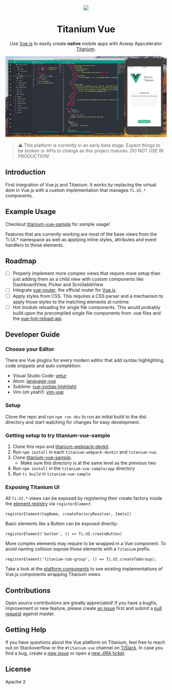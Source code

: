<p align="center"><img width="450" src="./assets/titanium-vue.png" /></p>

<h1 align="center">Titanium Vue</h1>

<p align="center">Use <a href="https://vuejs.org" target="_blank">Vue.js</a> to easily create <strong>native</strong> mobile apps with Axway Appcelerator <a href="https://www.appcelerator.com/mobile-app-development-products/" target="_blank">Titanium</a>.</p>

<img src="./assets/screenshot-example.png" width="900" alt="Example Usage" />

> ⚠️ This platform is currently in an early beta stage. Expect things to be broken or APIs to change as this project matures. DO NOT USE IN PRODUCTION!

## Introduction

First integration of Vue.js and Titanium. It works by replacing the virtual dom in Vue.js with a custom implementation that manages `Ti.UI.*` components.

## Example Usage

Checkout [titanium-vue-sample](https://github.com/appcelerator/titanium-vue-sample) for sample usage!

Features that are currently working are most of the base views from the Ti.UI.* namespace as well as applying inline styles, attributes and event handlers to those elements.

## Roadmap

- [ ] Properly implement more complex views that require more setup than just adding them as a child view with custom components like DashboardView, Picker and ScrollableView
- [ ] Integrate [vue-router](https://github.com/vuejs/vue-router), the official router for [Vue.js](https://vuejs.org/)
- [ ] Apply styles from CSS. This requires a CSS parser and a mechanism to apply those styles to the matching elements at runtime.
- [ ] Hot module reloading for single file components. This would probably build upon the precompiled single file components from .vue files and the [vue-hot-reload-api](https://github.com/vuejs/vue-hot-reload-api).

## Developer Guide

### Choose your Editor

There are Vue plugins for every modern editor that add syntax highlighting, code snippets and auto completion:

- Visual Studio Code: [vetur](https://github.com/vuejs/vetur)
- Atom: [language-vue](https://atom.io/packages/language-vue)
- Sublime: [vue-syntax-highlight](https://github.com/vuejs/vue-syntax-highlight)
- Vim (oh yeah!): [vim-vue](https://github.com/posva/vim-vue)

### Setup

Clone the repo and run `npm run dev` to run an initial build to the dist directory and start watching for changes for easy development.

### Getting setup to try titanium-vue-sample

1. Clone this repo and [titanium-webpack-devkit](https://github.com/appcelerator/titanium-webpack-devkit).
2. Run `npm install` in each `titanium-webpack-devkit` and `titanium-vue`.
3. Clone [titanium-vue-sample](https://github.com/appcelerator/titanium-vue-sample).
    - Make sure this directory is at the same level as the previous two
4. Run `npm install` in the `titanium-vue-sample/app` directory
5. Run `ti build` in `titanium-vue-sample`


### Exposing Titanium UI

All `Ti.UI.*` views can be exposed by registering their create factory inside the [element registry](platform/titanium/element-registry.js) via `registerElement`.

`registerElement(tagName, createFactoryResolver, [meta])`

Basic elements like a Button can be exposed directly:

`registerElement('button', () => Ti.UI.createButton)`

More complex elements may require to be wrapped in a Vue component. To avoid naming collision expose those elements with a `Titanium` prefix.

`registerElement('titanium-tab-group', () => Ti.UI.createTabGroup);`

Take a look at the [platform components](platform/titanium/runtime/components) to see existing implementations of Vue.js components wrapping Titanium views.

## Contributions

Open source contributions are greatly appreciated! If you have a bugfix, improvement or new feature, please create
[an issue](https://github.com/appcelerator/titanium-vue/issues/new) first and submit a [pull request](https://github.com/appcelerator/titanium-vue/pulls/new) against master.

## Getting Help

If you have questions about the Vue platform on Titanium, feel free to reach out on Stackoverflow or the
`#titanium-vue` channel on [TiSlack](http://tislack.org). In case you find a bug, create a [new issue](/issues/new)
or open a [new JIRA ticket](https://jira.appcelerator.org).

## License

Apache 2
